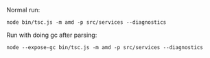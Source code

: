 Normal run:
```
node bin/tsc.js -m amd -p src/services --diagnostics
```

Run with doing gc after parsing:
```
node --expose-gc bin/tsc.js -m amd -p src/services --diagnostics

```
